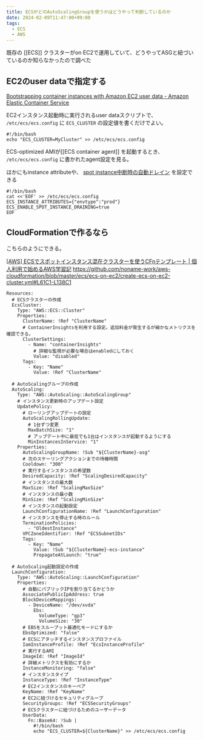 ```yaml
---
title: ECSがどのAutoScalingGroupを使うかはどうやって判断しているのか
date: 2024-02-09T11:47:00+09:00
tags:
  - ECS
  - AWS
---
```


既存の [[ECS]] クラスターがon EC2で運用していて、どうやってASGと紐づいているのか知らなかったので調べた

## EC2のuser dataで指定する

[Bootstrapping container instances with Amazon EC2 user data - Amazon Elastic Container Service](https://docs.aws.amazon.com/AmazonECS/latest/developerguide/bootstrap_container_instance.html)

EC2インスタンス起動時に実行されるuser dataスクリプトで、 `/etc/ecs/ecs.config` に `ECS_CLUSTER` の設定値を書くだけでよい。

```shell
#!/bin/bash
echo "ECS_CLUSTER=MyCluster" >> /etc/ecs/ecs.config
```


ECS-optimized AMIが[[ECS container agent]] を起動するとき、 `/etc/ecs/ecs.config` に書かれたagent設定を見る。

ほかにもinstance attributeや、 [spot instance中断時の自動ドレイン](https://dev.classmethod.jp/articles/ecs-spotinstance-draining/) を設定できる
```shell
#!/bin/bash
cat <<'EOF' >> /etc/ecs/ecs.config
ECS_INSTANCE_ATTRIBUTES={"envtype":"prod"}
ECS_ENABLE_SPOT_INSTANCE_DRAINING=true
EOF
```


## CloudFormationで作るなら

こちらのようにできる。

[[AWS] ECSでスポットインスタンス混在クラスターを使うCFnテンプレート | 個人利用で始めるAWS学習記](https://noname.work/3788.html)
https://github.com/noname-work/aws-cloudformation/blob/master/ecs/ecs-on-ec2/create-ecs-on-ec2-cluster.yml#L61C1-L138C1

```
Resources:
  # ECSクラスターの作成
  EcsCluster:
    Type: "AWS::ECS::Cluster"
    Properties: 
      ClusterName: !Ref "ClusterName"
      # ContainerInsightsを利用する設定。追加料金が発生するが細かなメトリクスを確認できる。
      ClusterSettings: 
        - Name: "containerInsights"
          # 詳細な監視が必要な場合はenabledにしておく
          Value: "disabled"
      Tags: 
        - Key: "Name"
          Value: !Ref "ClusterName"

  # AutoScalingグループの作成
  AutoScaling:
    Type: "AWS::AutoScaling::AutoScalingGroup"
    # インスタンス更新時のアップデート設定
    UpdatePolicy:
      # ローリングアップデートの設定
      AutoScalingRollingUpdate:
        # 1台ずつ変更
        MaxBatchSize: "1"
        # アップデート中に最低でも1台はインスタンスが起動するようにする
        MinInstancesInService: "1"
    Properties: 
      AutoScalingGroupName: !Sub "${ClusterName}-asg"
      # 次のスケーリングアクションまでの待機時間
      Cooldown: "300"
      # 実行するインスタンスの希望数
      DesiredCapacity: !Ref "ScalingDesiredCapacity"
      # インスタンスの最大数
      MaxSize: !Ref "ScalingMaxSize"
      # インスタンスの最小数
      MinSize: !Ref "ScalingMinSize"
      # インスタンスの起動設定
      LaunchConfigurationName: !Ref "LaunchConfiguration"
      # インスタンスを停止する時のルール
      TerminationPolicies: 
        - "OldestInstance"
      VPCZoneIdentifier: !Ref "ECSSubnetIDs"
      Tags: 
        - Key: "Name"
          Value: !Sub "${ClusterName}-ecs-instance"
          PropagateAtLaunch: "true"

  # AutoScaling起動設定の作成
  LaunchConfiguration:
    Type: "AWS::AutoScaling::LaunchConfiguration"
    Properties: 
      # 自動にパブリックIPを割り当てるかどうか
      AssociatePublicIpAddress: true
      BlockDeviceMappings: 
        - DeviceName: "/dev/xvda"
          Ebs: 
            VolumeType: "gp3"
            VolumeSize: "30"
      # EBSをスループット最適化モードにするか
      EbsOptimized: "false"
      # ECSにアタッチするインスタンスプロファイル
      IamInstanceProfile: !Ref "EcsInstanceProfile"
      # 実行するAMI
      ImageId: !Ref "ImageId"
      # 詳細メトリクスを有効にするか
      InstanceMonitoring: "false"
      # インスタンスタイプ
      InstanceType: !Ref "InstanceType"
      # EC2インスタンスのキーペア
      KeyName: !Ref "KeyName"
      # EC2に紐づけるセキュリティグループ
      SecurityGroups: !Ref "ECSSecurityGroups"
      # ECSクラスターに紐づけるためのユーザーデータ
      UserData: 
        Fn::Base64: !Sub |
          #!/bin/bash
          echo "ECS_CLUSTER=${ClusterName}" >> /etc/ecs/ecs.config
```
